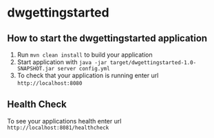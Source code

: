 # dwgettingstarted

How to start the dwgettingstarted application
---

1. Run `mvn clean install` to build your application
1. Start application with `java -jar target/dwgettingstarted-1.0-SNAPSHOT.jar server config.yml`
1. To check that your application is running enter url `http://localhost:8080`

Health Check
---

To see your applications health enter url `http://localhost:8081/healthcheck`
